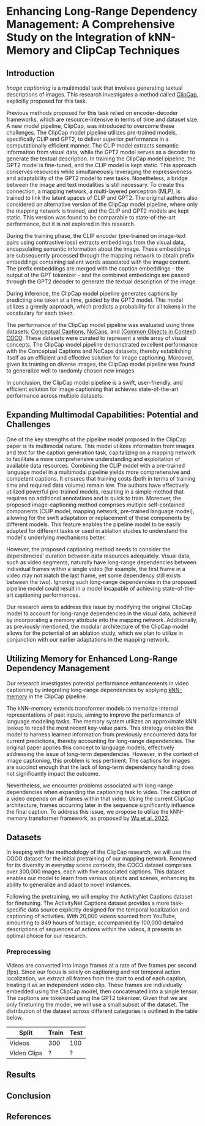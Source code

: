 # Enhancing Long-Range Dependency Management: A Comprehensive Study on the Integration of kNN-Memory and ClipCap Techniques

## Introduction

_Image captioning_ is a multimodal task that involves generating textual descriptions of images. This research investigates a method called [ClipCap](https://arxiv.org/abs/2111.09734), explicitly proposed for this task.

Previous methods proposed for this task relied on encoder-decoder frameworks, which are resource-intensive in terms of time and dataset size. A new model pipeline, ClipCap, was introduced to overcome these challenges. The ClipCap model pipeline utilizes pre-trained models, specifically CLIP and GPT2, to deliver superior performance in a computationally efficient manner. The CLIP model extracts semantic information from visual data, while the GPT2 model serves as a decoder to generate the textual description. In training the ClipCap model pipeline, the GPT2 model is fine-tuned, and the CLIP model is kept static. This approach conserves resources while simultaneously leveraging the expressiveness and adaptability of the GPT2 model to new tasks.
Nonetheless, a bridge between the image and text modalities is still necessary. To create this connection, a mapping network, a multi-layered perceptron (MLP), is trained to link the latent spaces of CLIP and GPT2. The original authors also considered an alternative version of the ClipCap model pipeline, where only the mapping network is trained, and the CLIP and GPT2 models are kept static. This version was found to be comparable to state-of-the-art performance, but it is not explored in this research.

During the training phase, the CLIP encoder (pre-trained on image-text pairs using contrastive loss) extracts embeddings from the visual data, encapsulating semantic information about the image. These embeddings are subsequently processed through the mapping network to obtain prefix embeddings containing salient words associated with the image content. The prefix embeddings are merged with the caption embeddings - the output of the GPT tokenizer - and the combined embeddings are passed through the GPT2 decoder to generate the textual description of the image.

During inference, the ClipCap model pipeline generates captions by predicting one token at a time, guided by the GPT2 model. This model utilizes a greedy approach, which predicts a probability for all tokens in the vocabulary for each token.

The performance of the ClipCap model pipeline was evaluated using three datasets: [Conceptual Captions](https://aclanthology.org/P18-1238.pdf), [NoCaps](https://arxiv.org/abs/1812.08658), and [(Common Objects in Context) COCO](https://arxiv.org/abs/1405.0312). These datasets were curated to represent a wide array of visual concepts. The ClipCap model pipeline demonstrated excellent performance with the Conceptual Captions and NoCaps datasets, thereby establishing itself as an efficient and effective solution for image captioning. Moreover, given its training on diverse images, the ClipCap model pipeline was found to generalize well to randomly chosen new images.

In conclusion, the ClipCap model pipeline is a swift, user-friendly, and efficient solution for image captioning that achieves state-of-the-art performance across multiple datasets.

## Expanding Multimodal Capabilities: Potential and Challenges

One of the key strengths of the pipeline model proposed in the ClipCap paper is its multimodal nature. This model utilizes information from images and text for the caption generation task, capitalizing on a mapping network to facilitate a more comprehensive understanding and exploitation of available data resources. Combining the CLIP model with a pre-trained language model in a multimodal pipeline yields more comprehensive and competent captions. It ensures that training costs (both in terms of training time and required data volume) remain low. The authors have effectively utilized powerful pre-trained models, resulting in a simple method that requires no additional annotations and is quick to train. Moreover, the proposed image-captioning method comprises multiple self-contained components (CLIP model, mapping network, pre-trained language model), allowing for the swift adaptation or replacement of these components by different models. This feature enables the pipeline model to be easily adapted for different tasks or used in ablation studies to understand the model's underlying mechanisms better.

However, the proposed captioning method needs to consider the dependencies' duration between data resources adequately. Visual data, such as video segments, naturally have long-range dependencies between individual frames within a single video (for example, the first frame in a video may not match the last frame, yet some dependency still exists between the two). Ignoring such long-range dependencies in the proposed pipeline model could result in a model incapable of achieving state-of-the-art captioning performances. 

Our research aims to address this issue by modifying the original ClipCap model to account for long-range dependencies in the visual data, achieved by incorporating a memory attribute into the mapping network. Additionally, as previously mentioned, the modular architecture of the ClipCap model allows for the potential of an ablation study, which we plan to utilize in conjunction with our earlier adaptations in the mapping network.

## Utilizing Memory for Enhanced Long-Range Dependency Management

Our research investigates potential performance enhancements in video captioning by integrating long-range dependencies by applying [kNN-memory](https://arxiv.org/abs/2203.08913) in the ClipCap pipeline.

The kNN-memory extends transformer models to memorize internal representations of past inputs, aiming to improve the performance of language modeling tasks. The memory system utilizes an approximate kNN lookup to recall the most recent key-value pairs. This strategy enables the model to harness learned information from previously encountered data for current predictions, thereby accounting for long-range dependencies. The original paper applies this concept to language models, effectively addressing the issue of long-term dependencies. However, in the context of image captioning, this problem is less pertinent. The captions for images are succinct enough that the lack of long-term dependency handling does not significantly impact the outcome.

Nevertheless, we encounter problems associated with long-range dependencies when expanding the captioning task to video. The caption of a video depends on all frames within that video. Using the current ClipCap architecture, frames occurring later in the sequence significantly influence the final caption. To address this issue, we propose to utilize the kNN-memory transformer framework, as proposed by [Wu et al. 2022](https://arxiv.org/abs/2203.08913).

## Datasets

In keeping with the methodology of the ClipCap research, we will use the COCO dataset for the initial pretraining of our mapping network. Renowned for its diversity in everyday scene contexts, the COCO dataset comprises over 300,000 images, each with five associated captions. This dataset enables our model to learn from various objects and scenes, enhancing its ability to generalize and adapt to novel instances.

Following the pretraining, we will employ the ActivityNet Captions dataset for finetuning. The ActivityNet Captions dataset provides a more task-specific data source explicitly designed for the temporal localization and captioning of activities. With 20,000 videos sourced from YouTube, amounting to 849 hours of footage, accompanied by 100,000 detailed descriptions of sequences of actions within the videos, it presents an optimal choice for our research.

### Preprocessing

Videos are converted into image frames at a rate of five frames per second (fps). Since our focus is solely on captioning and not temporal action localization, we extract all frames from the start to end of each caption, treating it as an independent video clip. These frames are individually embedded using the ClipCap model, then concatenated into a single tensor. The captions are tokenized using the GPT2 tokenizer. Given that we are only finetuning the model, we will use a small subset of the dataset. The distribution of the dataset across different categories is outlined in the table below.

| **Split**   | **Train** | **Test** |
|-------------|-----------|----------|
| Videos      | 300       | 100      |
| Video Clips | ?         | ?        |

## Results

## Conclusion

## References
